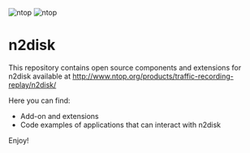 ![ntop][n2disk_logo] ![ntop][ntop_logo]
# n2disk
This repository contains open source components and extensions for n2disk available at http://www.ntop.org/products/traffic-recording-replay/n2disk/

Here you can find:
* Add-on and extensions
* Code examples of applications that can interact with n2disk

Enjoy!

[n2disk_logo]: http://www.ntop.org/wp-content/uploads/2011/08/n2disk-icon-150x150.png

[ntop_logo]: https://camo.githubusercontent.com/58e2a1ecfff62d8ecc9d74633bd1013f26e06cba/687474703a2f2f7777772e6e746f702e6f72672f77702d636f6e74656e742f75706c6f6164732f323031352f30352f6e746f702e706e67
